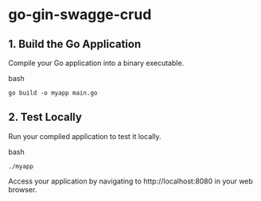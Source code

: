 # go-gin-swagge-crud


## 1. Build the Go Application
Compile your Go application into a binary executable.

bash
```
go build -o myapp main.go
```

## 2. Test Locally
Run your compiled application to test it locally.

bash
```
./myapp
```
Access your application by navigating to http://localhost:8080 in your web browser.

